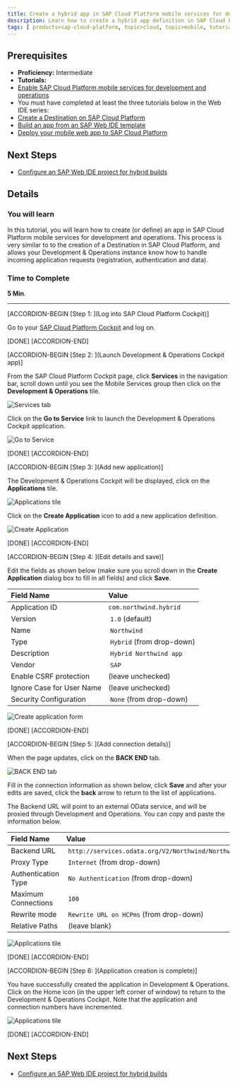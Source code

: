 ```yaml
---
title: Create a hybrid app in SAP Cloud Platform mobile services for development and operations
description: Learn how to create a hybrid app definition in SAP Cloud Platform mobile services for development and operations
tags: [ products>sap-cloud-platform, topic>cloud, topic>mobile, tutorial>intermediate]
---
```

## Prerequisites  
- **Proficiency:** Intermediate
- **Tutorials:**
- [Enable SAP Cloud Platform mobile services for development and operations](http://www.sap.com/developer/tutorials/hcpms-enable-mobile-services.html)
- You must have completed at least the three tutorials below in the Web IDE series:  
- [Create a Destination on SAP Cloud Platform](http://www.sap.com/developer/tutorials/hcp-create-destination.html)
- [Build an app from an SAP Web IDE template](http://www.sap.com/developer/tutorials/hcp-template-mobile-web-app.html)
- [Deploy your mobile web app to SAP Cloud Platform](http://www.sap.com/developer/tutorials/hcp-deploy-mobile-web-app.html)

## Next Steps
- [Configure an SAP Web IDE project for hybrid builds](http://www.sap.com/developer/tutorials/hcpms-webide-hybrid-config.html)

## Details
### You will learn  
In this tutorial, you will learn how to create (or define) an app in SAP Cloud Platform mobile services for development and operations. This process is very similar to to the creation of a Destination in SAP Cloud Platform, and allows your Development & Operations instance know how to handle incoming application requests (registration, authentication and data).

### Time to Complete
**5 Min**.

---

[ACCORDION-BEGIN [Step 1: ](Log into SAP Cloud Platform Cockpit)]

Go to your [SAP Cloud Platform Cockpit](https://account.hanatrial.ondemand.com) and log on.

[DONE]
[ACCORDION-END]

[ACCORDION-BEGIN [Step 2: ](Launch Development & Operations Cockpit app)]

From the SAP Cloud Platform Cockpit page, click **Services** in the navigation bar, scroll down until you see the Mobile Services group then click on the **Development & Operations** tile.

![Services tab](mg5-2-02.png)

Click on the **Go to Service** link to launch the Development & Operations Cockpit application.

![Go to Service](mg5-2-03.png)

[DONE]
[ACCORDION-END]

[ACCORDION-BEGIN [Step 3: ](Add new application)]

The Development & Operations Cockpit will be displayed, click on the **Applications** tile.

![Applications tile](mg5-2-04.png)

Click on the **Create Application** icon to add a new application definition.

![Create Application](mg5-2-05.png)

[DONE]
[ACCORDION-END]

[ACCORDION-BEGIN [Step 4: ](Edit details and save)]

Edit the fields as shown below (make sure you scroll down in the **Create Application** dialog box to fill in all fields) and click **Save**.

Field Name                | Value
:------------------------ | :-------------
Application ID            | `com.northwind.hybrid`
Version                   | `1.0` (default)
Name                      | `Northwind`
Type                      | `Hybrid` (from drop-down)
Description               | `Hybrid Northwind app`
Vendor                    | `SAP`
Enable CSRF protection    | (leave unchecked)
Ignore Case for User Name | (leave unchecked)
Security Configuration    | `None` (from drop-down)

![Create application form](mg5-2-06.png)

[DONE]
[ACCORDION-END]

[ACCORDION-BEGIN [Step 5: ](Add connection details)]

When the page updates, click on the **BACK END** tab.

![BACK END tab](mg5-2-07.png)

Fill in the connection information as shown below, click **Save** and after your edits are saved, click the **back** arrow to return to the list of applications.

The Backend URL will point to an external OData service, and will be proxied through Development and Operations. You can copy and paste the information below.

Field Name                | Value
:------------------------ | :-------------
Backend URL         | `http://services.odata.org/V2/Northwind/Northwind.svc`
Proxy Type          | `Internet` (from drop-down) 
Authentication Type | `No Authentication` (from drop-down)
Maximum Connections | `100`
Rewrite mode        | `Rewrite URL on HCPms` (from drop-down)
Relative Paths      | (leave blank)

![Applications tile](mg5-2-08.png)

[DONE]
[ACCORDION-END]

[ACCORDION-BEGIN [Step 6: ](Application creation is complete)]

You have successfully created the application in Development & Operations. Click on the Home icon (in the upper left corner of window) to return to the Development & Operations Cockpit. Note that the application and connection numbers have incremented.

![Applications tile](mg5-2-09.png)

[DONE]
[ACCORDION-END]



## Next Steps
- [Configure an SAP Web IDE project for hybrid builds](http://www.sap.com/developer/tutorials/hcpms-webide-hybrid-config.html)
